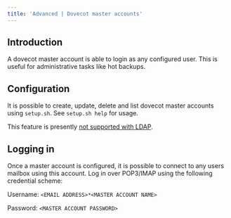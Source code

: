 ```yaml
---
title: 'Advanced | Dovecot master accounts'
---
```


## Introduction

A dovecot master account is able to login as any configured user. This is useful for administrative tasks like hot backups.

## Configuration

It is possible to create, update, delete and list dovecot master accounts using `setup.sh`. See `setup.sh help` for usage.

This feature is presently [not supported with LDAP](https://github.com/docker-mailserver/docker-mailserver/pull/2535).

## Logging in

Once a master account is configured, it is possible to connect to any users mailbox using this account. Log in over POP3/IMAP using the following credential scheme:

Username: `<EMAIL ADDRESS>*<MASTER ACCOUNT NAME>`

Password: `<MASTER ACCOUNT PASSWORD>`
